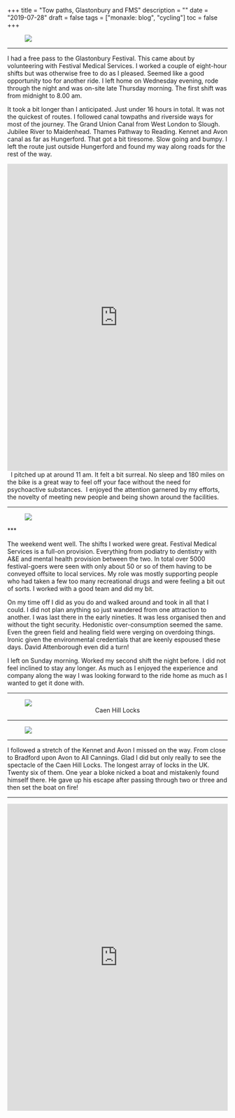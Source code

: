 +++
title = "Tow paths, Glastonbury and FMS"
description = ""
date = "2019-07-28"
draft = false
tags = ["monaxle: blog", "cycling"]
toc = false
+++

<figure style="text-align: center">
  <img style="display:block;margin:auto" src="https://i.ibb.co/dJb8YVnG/IMG-4622-800x450.png">
  <figcaption></figcaption>
</figure>
 
 ***

I had a free pass to the Glastonbury Festival. This came about by volunteering with Festival Medical Services. I worked a couple of eight-hour shifts but was otherwise free to do as I pleased. Seemed like a good opportunity too for another ride. I left home on Wednesday evening, rode through the night and was on-site late Thursday morning. The first shift was from midnight to 8.00 am.

It took a bit longer than I anticipated. Just under 16 hours in total. It was not the quickest of routes. I followed canal towpaths and riverside ways for most of the journey. The Grand Union Canal from West London to Slough. Jubilee River to Maidenhead. Thames Pathway to Reading. Kennet and Avon canal as far as Hungerford. That got a bit tiresome. Slow going and bumpy. I left the route just outside Hungerford and found my way along roads for the rest of the way.  

<iframe src="https://ridewithgps.com/embeds?type=trip&id=36917129&title=Ride%20to%20Glastonbury&metricUnits=true&sampleGraph=true&distanceMarkers=true&showPhotos=true" style="width: 1px; min-width: 100%; height: 700px; border: none;" scrolling="no"></iframe>
 
I pitched up at around 11 am. It felt a bit surreal. No sleep and 180 miles on the bike is a great way to feel off your face without the need for psychoactive substances.  I enjoyed the attention garnered by my efforts, the novelty of meeting new people and being shown around the facilities. 

***
<figure style="text-align: center">
  <img style="display:block;margin:auto" src="https://i.ibb.co/GQF779qC/tarping-it-800x600.jpg">
  <figcaption></figcaption>
</figure>
***

The weekend went well. The shifts I worked were great. Festival Medical Services is a full-on provision. Everything from podiatry to dentistry with A&E and mental health provision between the two. In total over 5000 festival-goers were seen with only about 50 or so of them having to be conveyed offsite to local services. My role was mostly supporting people who had taken a few too many recreational drugs and were feeling a bit out of sorts. I worked with a good team and did my bit. 

On my time off I did as you do and walked around and took in all that I could. I did not plan anything so just wandered from one attraction to another. I was last there in the early nineties. It was less organised then and without the tight security. Hedonistic over-consumption seemed the same. Even the green field and healing field were verging on overdoing things. Ironic given the environmental credentials that are keenly espoused these days. David Attenborough even did a turn! 

I left on Sunday morning. Worked my second shift the night before. I did not feel inclined to stay any longer. As much as I enjoyed the experience and company along the way I was looking forward to the ride home as much as I wanted to get it done with.

***

<figure style="text-align: center">
  <img style="display:block;margin:auto" src="https://i.ibb.co/v6sHW3X9/P1070946-800x533.jpg">
  <figcaption>Caen Hill Locks</figcaption>
</figure>

***

<figure style="text-align: center">
  <img style="display:block;margin:auto" src="https://i.ibb.co/5xkHbgjc/on-the-path-800x600.jpg">
  <figcaption></figcaption>
</figure>

***

I followed a stretch of the Kennet and Avon I missed on the way. From close to Bradford upon Avon to All Cannings. Glad I did but only really to see the spectacle of the Caen Hill Locks. The longest array of locks in the UK. Twenty six of them. One year a bloke nicked a boat and mistakenly found himself there. He gave up his escape after passing through two or three and then set the boat on fire!

***

<iframe src="https://ridewithgps.com/embeds?type=trip&id=36917131&title=Ride%20Back%20from%20Glastonbury&metricUnits=true&sampleGraph=true&distanceMarkers=true&showPhotos=true" style="width: 1px; min-width: 100%; height: 700px; border: none;" scrolling="no"></iframe>